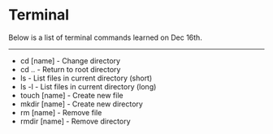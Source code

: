 # Terminal

Below is a list of terminal commands learned on Dec 16th.

---

- cd [name] - Change directory
- cd .. - Return to root directory
- ls - List files in current directory (short)
- ls -l - List files in current directory (long)
- touch [name] - Create new file
- mkdir [name] - Create new directory
- rm [name] - Remove file
- rmdir [name] - Remove directory
